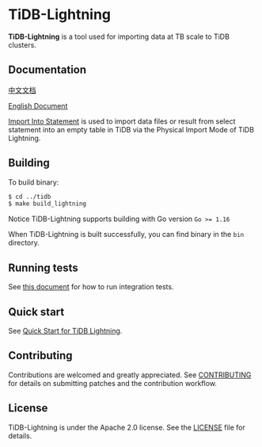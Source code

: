 # TiDB-Lightning

**TiDB-Lightning** is a tool used for importing data at TB scale to TiDB clusters.

## Documentation

[中文文档](https://docs.pingcap.com/zh/tidb/stable/tidb-lightning-overview)

[English Document](https://docs.pingcap.com/tidb/stable/tidb-lightning-overview)

[Import Into Statement](https://docs.pingcap.com/tidbcloud/sql-statement-import-into) is used to import data files or result from select statement into an empty table in TiDB via the Physical Import Mode of TiDB Lightning.

## Building

To build binary:

```bash
$ cd ../tidb
$ make build_lightning
```

Notice TiDB-Lightning supports building with Go version `Go >= 1.16`

When TiDB-Lightning is built successfully, you can find binary in the `bin` directory.

## Running tests

See [this document](../lightning/tests/README.md) for how to run integration tests.

## Quick start
See [Quick Start for TiDB Lightning](https://docs.pingcap.com/tidb/stable/get-started-with-tidb-lightning).

## Contributing

Contributions are welcomed and greatly appreciated. See [CONTRIBUTING](../CONTRIBUTING.md)
for details on submitting patches and the contribution workflow.

## License

TiDB-Lightning is under the Apache 2.0 license. See the [LICENSE](../LICENSE) file for details.
